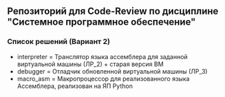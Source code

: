 ## Репозиторий для Code-Review по дисциплине "Системное программное обеспечение"
### Список решений (Вариант 2)
 * interpreter = Транслятор языка ассемблера для заданной виртуальной машины (ЛР_2) + старая версия ВМ
 * debugger = Отладчик обновленной виртуальной машины (ЛР_3) 
 * macro_asm = Макропроцессор для реализованного языка Ассемблера, реализован на ЯП Python